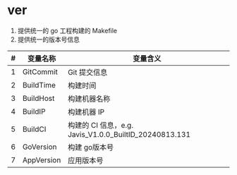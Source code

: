# ver

1. 提供统一的 go 工程构建的 Makefile
2. 提供统一的版本号信息

| \# | 变量名称       | 变量含义                                             |
|----|------------|--------------------------------------------------|
| 1  | GitCommit  | Git 提交信息                                         |
| 2  | BuildTime  | 构建时间                                             |
| 3  | BuildHost  | 构建机器名称                                           |
| 4  | BuildIP    | 构建机器 IP                                          |
| 5  | BuildCI    | 构建的 CI 信息，e.g. Javis_V1.0.0_BuiltID_20240813.131 |
| 6  | GoVersion  | 构建 go版本号                                         |
| 7  | AppVersion | 应用版本号                                            |

